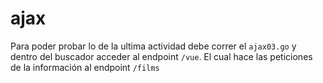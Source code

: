 # ajax

Para poder probar lo de la ultima actividad debe correr el `ajax03.go` y dentro del buscador acceder al endpoint `/vue`. El cual hace las peticiones de la información al endpoint `/films`
